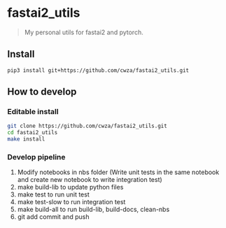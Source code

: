 # fastai2_utils

> My personal utils for fastai2 and pytorch.

## Install
`pip3 install git+https://github.com/cwza/fastai2_utils.git`

## How to develop
### Editable install
``` sh
git clone https://github.com/cwza/fastai2_utils.git
cd fastai2_utils
make install
```
### Develop pipeline
1. Modify notebooks in nbs folder (Write unit tests in the same notebook and create new notebook to write integration test)
2. make build-lib to update python files
3. make test to run unit test
4. make test-slow to run integration test
5. make build-all to run build-lib, build-docs, clean-nbs
6. git add commit and push
